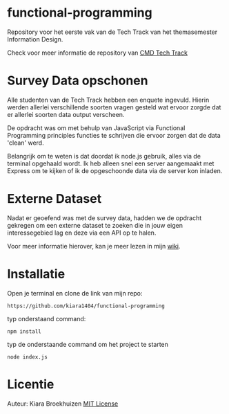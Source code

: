 # functional-programming
Repository voor het eerste vak van de Tech Track van het themasemester Information Design.


Check voor meer informatie de repository van [CMD Tech Track](https://github.com/cmda-tt/course-21-22)

# **Survey Data opschonen**
Alle studenten van de Tech Track hebben een enquete ingevuld. Hierin werden allerlei verschillende soorten vragen gesteld wat ervoor zorgde dat er allerlei soorten data output verscheen. 

De opdracht was om met behulp van JavaScript via Functional Programming principles functies te schrijven die ervoor zorgen dat de data 'clean' werd.

Belangrijk om te weten is dat doordat ik node.js gebruik, alles via de terminal opgehaald wordt. 
Ik heb alleen snel een server aangemaakt met Express om te kijken of ik de opgeschoonde data via de server kon inladen.

# **Externe Dataset**
Nadat er geoefend was met de survey data, hadden we de opdracht gekregen om een externe dataset te zoeken die in jouw eigen interessegebied lag en deze via een API op te halen.

Voor meer informatie hierover, kan je meer lezen in mijn [wiki](https://github.com/kiara1404/functional-programming/wiki/Onderwerp).
# **Installatie**
Open je terminal en clone de link van mijn repo:
```
https://github.com/kiara1404/functional-programming
```

typ onderstaand command:
```
npm install
```

typ de onderstaande command om het project te starten
```
node index.js
```
# **Licentie**
Auteur: Kiara Broekhuizen [MIT License](https://github.com/kiara1404/functional-programming/blob/main/LICENSE)